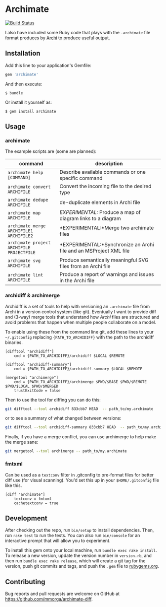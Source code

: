 # Archimate

[![Build Status](https://travis-ci.org/mmorga/archimate-diff.svg?branch=master)](https://travis-ci.org/mmorga/archimate-diff)

I also have included some Ruby code that plays with the `.archimate` file format produces by [Archi](http://archimatetool.com/) to produce useful output.

## Installation

Add this line to your application's Gemfile:

```ruby
gem 'archimate'
```

And then execute:

    $ bundle

Or install it yourself as:

    $ gem install archimate

## Usage

### archimate

The example scripts are (some are planned):

command        | description
------------- | -----------
`archimate help [COMMAND]` | Describe available commands or one specific command
`archimate convert ARCHIFILE` | Convert the incoming file to the desired type
`archimate dedupe ARCHIFILE` | de-duplicate elements in Archi file
`archimate map ARCHIFILE` | *EXPERIMENTAL:* Produce a map of diagram links to a diagram
`archimate merge ARCHIFILE1 ARCHIFILE2` | *EXPERIMENTAL:*Merge two archimate files
`archimate project ARCHIFILE PROJECTFILE` | *EXPERIMENTAL:*Synchronize an Archi file and an MSProject XML file
`archimate svg ARCHIFILE` | Produce semantically meaningful SVG files from an Archi file
`archimate lint ARCHIFILE` | Produce a report of warnings and issues in the Archi file

### archidiff & archimerge

Archidiff is a set of tools to help with versioning an `.archimate` file from Archi in a version control system (like git). Eventually I want to provide diff and (3-way) merge tools that understand how *Archi* files are structured and avoid problems that happen when multiple people collaborate on a model.

To enable using these from the command line git, add these lines to your `~/.gitconfig` replacing `{PATH_TO_ARCHIDIFF}` with the path to the archidiff binaries.

```
[difftool "archidiff"]
    cmd = {PATH_TO_ARCHIDIFF}/archidiff $LOCAL $REMOTE

[difftool "archidiff-summary"]
    cmd = {PATH_TO_ARCHIDIFF}/archidiff-summary $LOCAL $REMOTE

[mergetool "archimerge"]
	cmd = {PATH_TO_ARCHIDIFF}/archimerge $PWD/$BASE $PWD/$REMOTE $PWD/$LOCAL $PWD/$MERGED
	trustExitCode = false
```

Then to use the tool for diffing you can do this:

```sh
git difftool --tool archidiff 833cbb7 HEAD  -- path_to/my.archimate
```

or to see a summary of what changed between versions:

```sh
git difftool --tool archidiff-summary 833cbb7 HEAD  -- path_to/my.archimate
```

Finally, if you have a merge conflict, you can use archimerge to help make the merge sane:

```sh
git mergetool --tool archimerge -- path_to/my.archimate
```

### fmtxml

Can be used as a `textconv` filter in .gitconfig to pre-format files for better diff use (for visual scanning). You'd set this up in your `$HOME/.gitconfig` file like this.

```
[diff "archimate"]
    textconv = fmtxml
    cachetextconv = true
```

## Development

After checking out the repo, run `bin/setup` to install dependencies. Then, run `rake test` to run the tests. You can also run `bin/console` for an interactive prompt that will allow you to experiment.

To install this gem onto your local machine, run `bundle exec rake install`. To release a new version, update the version number in `version.rb`, and then run `bundle exec rake release`, which will create a git tag for the version, push git commits and tags, and push the `.gem` file to [rubygems.org](https://rubygems.org).

## Contributing

Bug reports and pull requests are welcome on GitHub at https://github.com/mmorga/archimate-diff.
